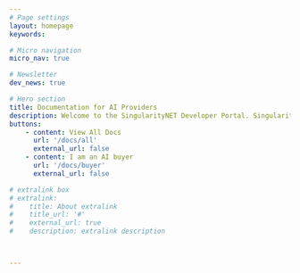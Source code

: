 ```yaml
---
# Page settings
layout: homepage
keywords:

# Micro navigation
micro_nav: true

# Newsletter
dev_news: true

# Hero section
title: Documentation for AI Providers
description: Welcome to the SingularityNET Developer Portal. SingularityNET lets anyone create, share, and monetize AI services at scale. The world’s decentralized AI network has arrived.
buttons:
    - content: View All Docs
      url: '/docs/all'
      external_url: false
    - content: I am an AI buyer
      url: '/docs/buyer'
      external_url: false

# extralink box
# extralink:
#    title: About extralink
#    title_url: '#'
#    external_url: true
#    description: extralink description



---
```

